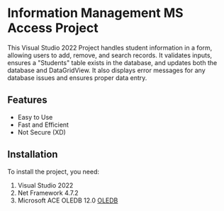 # Information Management MS Access Project

This Visual Studio 2022 Project handles student information in a form, allowing users to add, remove, and search records. It validates inputs, ensures a "Students" table exists in the database, and updates both the database and DataGridView. It also displays error messages for any database issues and ensures proper data entry.

## Features
- Easy to Use
- Fast and Efficient
- Not Secure (XD)

## Installation
To install the project, you need:
1. Visual Studio 2022
2. Net Framework 4.7.2
3. Microsoft ACE OLEDB 12.0 [OLEDB](https://www.microsoft.com/en-us/download/details.aspx?id=54920)
